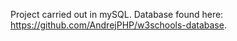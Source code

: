Project carried out in mySQL. Database found here: https://github.com/AndrejPHP/w3schools-database.
